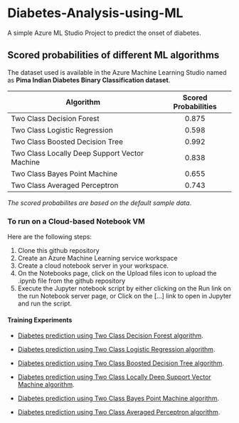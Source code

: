 # Diabetes-Analysis-using-ML
A simple Azure ML Studio Project to predict the onset of diabetes.

## Scored probabilities of different ML algorithms
The dataset used is available in the Azure Machine Learning Studio named as **Pima Indian Diabetes Binary Classification dataset**.

| Algorithm                                     | Scored Probabilities | 
| --------------------------------------------- |:--------------------:|
| Two Class Decision Forest                     | 0.875                |  
| Two Class Logistic Regression                 | 0.598                |  
| Two Class Boosted Decision Tree               | 0.992                |  
| Two Class Locally Deep Support Vector Machine | 0.838                |
| Two Class Bayes Point Machine                 | 0.655                |
| Two Class Averaged Perceptron                 | 0.743                |

*The scored probabilites are based on the default sample data*.

### To run on a Cloud-based Notebook VM
Here are the following steps:

1. Clone this github repository
2. Create an Azure Machine Learning service workspace
3. Create a cloud notebook server in your workspace.
4. On the Notebooks page, click on the Upload files icon to upload the .ipynb file from the github repository
5. Execute the Jupyter notebook script by either clicking on the Run link on the run Notebook server page, or Click on the [...] link to open in Jupyter and run the script.

#### Training Experiments
  * [Diabetes prediction using Two Class Decision Forest algorithm](https://gallery.cortanaintelligence.com/Experiment/Diabetes-Prediction-Two-class-decision-forest).
  
  * [Diabetes prediction using Two Class Logistic Regression algorithm](https://gallery.cortanaintelligence.com/Experiment/Diabetes-Prediction-Two-class-logistic-regression).
  
  * [Diabetes prediction using Two Class Boosted Decision Tree algorithm](https://gallery.cortanaintelligence.com/Experiment/Diabetes-Prediction-Two-class-boosted-decision-tree).
  
  * [Diabetes prediction using Two Class Locally Deep Support Vector Machine algorithm](https://gallery.cortanaintelligence.com/Experiment/Diabetes-Prediction-Two-class-locally-deep-support-vector-machine).
  
  * [Diabetes prediction using Two Class Bayes Point Machine algorithm](https://gallery.cortanaintelligence.com/Experiment/Diabetes-Prediction-Two-class-Bayes-Point-Machine).
  
  * [Diabetes prediction using Two Class Averaged Perceptron algorithm](https://gallery.cortanaintelligence.com/Experiment/Diabetes-Prediction-Two-class-averaged-perceptron).
